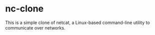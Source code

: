 # nc-clone

This is a simple clone of netcat, a Linux-based command-line utility to communicate over networks.
